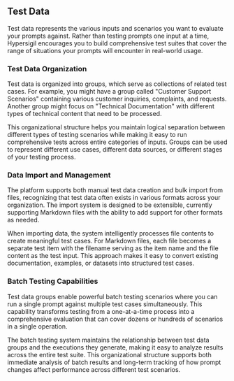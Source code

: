## Test Data

Test data represents the various inputs and scenarios you want to evaluate your prompts against. Rather than testing prompts one input at a time, Hypersigil encourages you to build comprehensive test suites that cover the range of situations your prompts will encounter in real-world usage.

### Test Data Organization

Test data is organized into groups, which serve as collections of related test cases. For example, you might have a group called "Customer Support Scenarios" containing various customer inquiries, complaints, and requests. Another group might focus on "Technical Documentation" with different types of technical content that need to be processed.

This organizational structure helps you maintain logical separation between different types of testing scenarios while making it easy to run comprehensive tests across entire categories of inputs. Groups can be used to represent different use cases, different data sources, or different stages of your testing process.

### Data Import and Management

The platform supports both manual test data creation and bulk import from files, recognizing that test data often exists in various formats across your organization. The import system is designed to be extensible, currently supporting Markdown files with the ability to add support for other formats as needed.

When importing data, the system intelligently processes file contents to create meaningful test cases. For Markdown files, each file becomes a separate test item with the filename serving as the item name and the file content as the test input. This approach makes it easy to convert existing documentation, examples, or datasets into structured test cases.

### Batch Testing Capabilities

Test data groups enable powerful batch testing scenarios where you can run a single prompt against multiple test cases simultaneously. This capability transforms testing from a one-at-a-time process into a comprehensive evaluation that can cover dozens or hundreds of scenarios in a single operation.

The batch testing system maintains the relationship between test data groups and the executions they generate, making it easy to analyze results across the entire test suite. This organizational structure supports both immediate analysis of batch results and long-term tracking of how prompt changes affect performance across different test scenarios.

